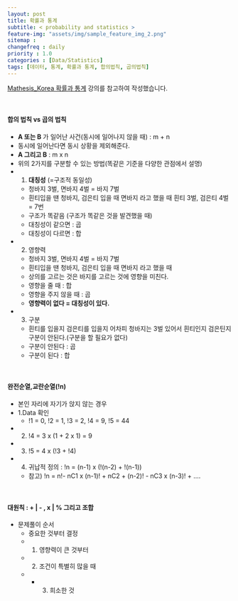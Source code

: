```yaml
---
layout: post
title: 확률과 통계
subtitle: < probability and statistics >
feature-img: "assets/img/sample_feature_img_2.png"
sitemap :
changefreq : daily
priority : 1.0
categories : [Data/Statistics]
tags: [데이터, 통계, 확률과 통계, 합의법칙, 곱의법칙]
---
```



[Mathesis_Korea 확률과 통계](https://www.youtube.com/watch?v=Y33hleIpQJc&list=PLLdbsCY4AQezEhAToyfDkt_KwhmubYAoV) 강의를 참고하여 작성했습니다.


<br>


#### 합의 법칙 vs 곱의 법칙
- **A 또는 B** 가 일어난 사건(동시에 일어나지 않을 때) : m + n 
- 동시에 일어난다면 동시 상황을 제외해준다.
- **A 그리고 B** : m x n
- 위의 2가지를 구분할 수 있는 방법(똑같은 기준을 다양한 관점에서 설명)
- 1. **대칭성** (=구조적 동일성)
	- 청바지 3벌, 면바지 4벌 = 바지 7벌
	- 흰티입을 땐 청바지, 검은티 입을 때 면바지 라고 했을 때 흰티 3벌, 검은티 4벌 = 7번
	- 구조가 똑같음 (구조가 똑같은 것을 발견했을 때)
	- 대칭성이 같으면 : 곱
	- 대칭성이 다르면 : 합
- 2. 영향력
	- 청바지 3벌, 면바지 4벌 = 바지 7벌
	- 흰티입을 땐 청바지, 검은티 입을 때 면바지 라고 했을 때 
	- 상의를 고르는 것은 바지를 고르는 것에 영향을 미친다.
	- 영향을 줄 때 : 합
	- 영향을 주지 않을 때 : 곱
	- **영향력이 없다 = 대칭성이 있다.**
- 3. 구분
	- 흰티를 입을지 검은티를 입을지 어차피 청바지는 3벌 있어서 흰티인지 검은틴지 구분이 안된다.(구분을 할 필요가 없다)
	- 구분이 안된다 : 곱
	- 구분이 된다 : 합


<br> 

#### 완전순열,교란순열(!n)
- 본인 자리에 자기가 앉지 않는 경우
- 1.Data 확인
	- !1 = 0, !2 = 1, !3 = 2, !4 = 9, !5 = 44
- 2. !4 = 3 x (1 + 2 x 1) = 9
- 3. !5 = 4 x (!3 + !4)
- 4. 귀납적 정의 : !n = (n-1) x (!(n-2) + !(n-1))
	- 참고) !n = n!- nC1 x (n-1)! + nC2 + (n-2)! - nC3 x (n-3)! + ....

<br>

#### 대원칙 : + | - , x | % 그리고  조합
- 문제풀이 순서
	- 중요한 것부터 결정
	- 1) 영향력이 큰 것부터
	- 2) 조건이 특별히 많을 때 
	- + 3) 희소한 것 

